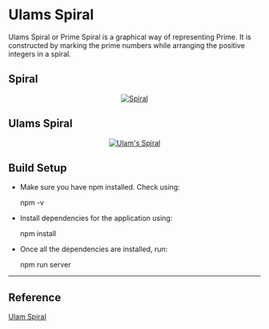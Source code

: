 # Ulams Spiral

Ulams Spiral or Prime Spiral is a graphical way of representing Prime. It is constructed by marking the prime numbers while arranging the positive integers in a spiral.

## Spiral

<p align="center">
<a href="https://www.geeksforgeeks.org/the-ulam-spiral/"><img src="https://cdncontribute.geeksforgeeks.org/wp-content/uploads/UlamSpiral-11-1.png?raw=true" alt="Spiral"/></a>

</p>

## Ulams Spiral

<p align="center">
<a href="https://www.geeksforgeeks.org/the-ulam-spiral/"><img src="https://cdncontribute.geeksforgeeks.org/wp-content/uploads/UlamSpiral-2-1.png?raw=true" alt="Ulam's Spiral"/></a>

</p>

## Build Setup

-   Make sure you have npm installed. Check using:


    npm -v

-   Install dependencies for the application using:


    npm install

-   Once all the dependencies are installed, run:


    npm run server

* * *

## Reference

[Ulam Spiral](https://en.wikipedia.org/wiki/Ulam_spiral)
